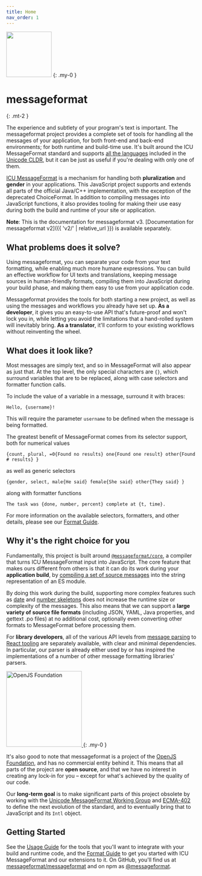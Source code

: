 ```yaml
---
title: Home
nav_order: 1
---
```


<img class="float-right mb-4 ml-4" width="120" height="120" src="{{ 'logo/messageformat.svg' | relative_url }}">
{: .my-0 }

<!-- prettier-ignore-start -->
# messageformat
{: .mt-2 }
<!-- prettier-ignore-end -->

The experience and subtlety of your program's text is important.
The messageformat project provides a complete set of tools for handling all the messages of your application, for both front-end and back-end environments; for both runtime and build-time use.
It's built around the ICU MessageFormat standard and supports [all the languages](http://www.unicode.org/cldr/charts/latest/supplemental/language_plural_rules.html) included in the [Unicode CLDR](http://cldr.unicode.org/), but it can be just as useful if you're dealing with only one of them.

[ICU MessageFormat](https://unicode-org.github.io/icu/userguide/format_parse/messages/) is a mechanism for handling both **pluralization** and **gender** in your applications.
This JavaScript project supports and extends all parts of the official Java/C++ implementation, with the exception of the deprecated ChoiceFormat.
In addition to compiling messages into JavaScript functions, it also provides tooling for making their use easy during both the build and runtime of your site or application.

**Note**: This is the documentation for messageformat v3. [Documentation for messageformat v2]({{ 'v2/' | relative_url }}) is available separately.

## What problems does it solve?

Using messageformat, you can separate your code from your text formatting, while enabling much more humane expressions.
You can build an effective workflow for UI texts and translations, keeping message sources in human-friendly formats, compiling them into JavaScript during your build phase, and making them easy to use from your application code.

Messageformat provides the tools for both starting a new project, as well as using the messages and workflows you already have set up.
**As a developer**, it gives you an easy-to-use API that's future-proof and won't lock you in, while letting you avoid the limitations that a hand-rolled system will inevitably bring.
**As a translator**, it'll conform to your existing workflows without reinventing the wheel.

## What does it look like?

Most messages are simply text, and so in MessageFormat will also appear as just that.
At the top level, the only special characters are `{}`, which surround variables that are to be replaced, along with case selectors and formatter function calls.

To include the value of a variable in a message, surround it with braces:

```
Hello, {username}!
```

This will require the parameter `username` to be defined when the message is being formatted.

The greatest benefit of MessageFormat comes from its selector support, both for numerical values

```
{count, plural, =0{Found no results} one{Found one result} other{Found # results} }
```

as well as generic selectors

```
{gender, select, male{He said} female{She said} other{They said} }
```

along with formatter functions

```
The task was {done, number, percent} complete at {t, time}.
```

For more information on the available selectors, formatters, and other details, please see our [Format Guide](guide.md).

## Why it's the right choice for you

Fundamentally, this project is built around [`@messageformat/core`](api/core.md), a compiler that turns ICU MessageFormat input into JavaScript.
The core feature that makes ours different from others is that it can do its work during your **application build**, by [compiling a set of source messages](api/core.compilemodule.md) into the string representation of an ES module.

By doing this work during the build, supporting more complex features such as [date](api/date-skeleton.md) and [number skeletons](api/number-skeleton.md) does not increase the runtime size or complexity of the messages.
This also means that we can support a **large variety of source file formats** (including JSON, YAML, Java properties, and gettext .po files) at no additional cost, optionally even converting other formats to MessageFormat before processing them.

For **library developers**, all of the various API levels from [message parsing](api/parser.md) to [React tooling](react.md) are separately available, with clear and minimal dependencies.
In particular, our parser is already either used by or has inspired the implementations of a number of other message formatting libraries' parsers.

<a class="float-right ml-4 my-1" href="https://openjsf.org">
<img width=200 alt="OpenJS Foundation" src="{{ 'logo/openjsf.svg' | relative_url }}" />
</a>
{: .my-0 }

It's also good to note that messageformat is a project of the [OpenJS Foundation](https://openjsf.org), and has no commercial entity behind it.
This means that all parts of the project are **open source**, and that we have no interest in creating any lock-in for you – except for what's achieved by the quality of our code.

Our **long-term goal** is to make significant parts of this project obsolete by working with the [Unicode MessageFormat Working Group](https://github.com/unicode-org/message-format-wg) and [ECMA-402](https://github.com/tc39/ecma402) to define the next evolution of the standard, and to eventually bring that to JavaScript and its `Intl` object.

## Getting Started

See the [Usage Guide](use.md) for the tools that you'll want to integrate with your build and runtime code, and the [Format Guide](guide.md) to get you started with ICU MessageFormat and our extensions to it.
On GitHub, you'll find us at [messageformat/messageformat](https://github.com/messageformat/messageformat) and on npm as [@messageformat](https://www.npmjs.com/org/messageformat).
